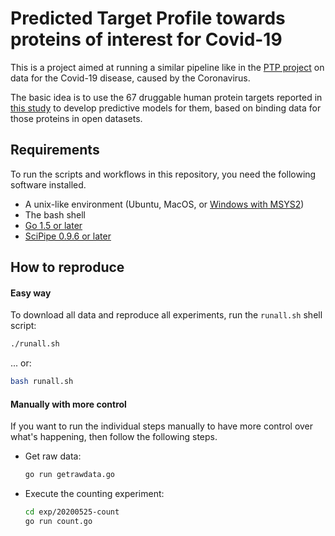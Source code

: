 Predicted Target Profile towards proteins of interest for Covid-19
==================================================================

This is a project aimed at running a similar pipeline like in the [PTP
project](https://github.com/pharmbio/ptp-project) on data for the Covid-19
disease, caused by the Coronavirus.

The basic idea is to use the 67 druggable human protein targets reported in
[this study](https://doi.org/10.1101/2020.03.22.002386) to develop predictive
models for them, based on binding data for those proteins in open datasets.


## Requirements

To run the scripts and workflows in this repository, you need the following
software installed.

- A unix-like environment (Ubuntu, MacOS, or [Windows with MSYS2](https://rillabs.com/posts/linux-like-non-wsl-terminal-env-on-windows))
- The bash shell
- [Go 1.5 or later](https://golang.org/)
- [SciPipe 0.9.6 or later](https://scipipe.org/)

## How to reproduce

#### Easy way

To download all data and reproduce all experiments, run the `runall.sh` shell script:

```bash
./runall.sh
```

... or:

```bash
bash runall.sh
```

#### Manually with more control

If you want to run the individual steps manually to have more control over
what's happening, then follow the following steps.

- Get raw data:

  ```bash
  go run getrawdata.go
  ```

- Execute the counting experiment:

  ```bash
  cd exp/20200525-count
  go run count.go
  ```
